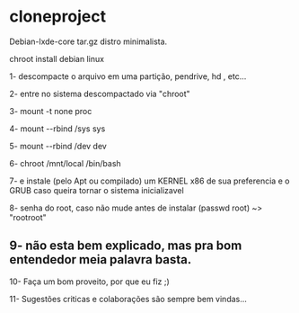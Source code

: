 # cloneproject
Debian-lxde-core tar.gz distro minimalista.
 
chroot install debian linux

1- descompacte o arquivo em uma partição, pendrive, hd , etc... 

2- entre no sistema descompactado via "chroot"

3- mount -t none proc

4- mount --rbind /sys sys

5- mount --rbind /dev dev

6- chroot /mnt/local /bin/bash

7- e instale (pelo Apt ou compilado) um KERNEL x86 de sua preferencia e o GRUB caso queira tornar o sistema inicializavel

8- senha do root, caso não mude antes de instalar (passwd root) ~> "rootroot"

9- não esta bem explicado, mas pra bom entendedor meia palavra basta.
- 
10- Faça um bom proveito, por que eu fiz ;) 

11- Sugestões criticas e colaborações são sempre bem vindas...


